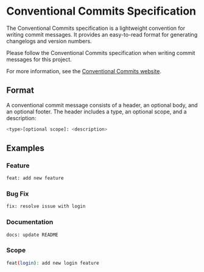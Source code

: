 # Conventional Commits Specification

The Conventional Commits specification is a lightweight convention for writing commit messages. It provides an easy-to-read format for generating changelogs and version numbers.

Please follow the Conventional Commits specification when writing commit messages for this project.

For more information, see the [Conventional Commits website](https://www.conventionalcommits.org/en/v1.0.0/).

## Format

A conventional commit message consists of a header, an optional body, and an optional footer. The header includes a type, an optional scope, and a description:

```bash
<type>[optional scope]: <description>
```

## Examples

### Feature

```bash
feat: add new feature
```

### Bug Fix

```bash
fix: resolve issue with login
```

### Documentation

```bash
docs: update README
```

### Scope

```bash
feat(login): add new login feature
```

